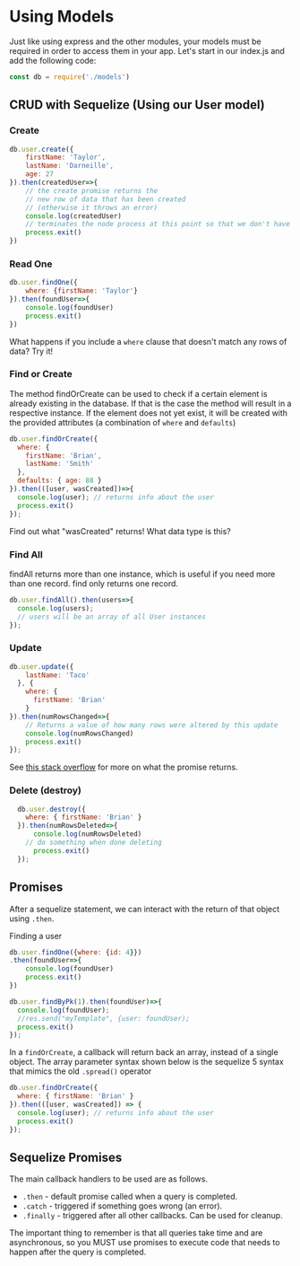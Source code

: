 # Using Models

Just like using express and the other modules, your models must be required in order to access them in your app. Let's start in our index.js and add the following code:

```javascript
const db = require('./models')
```

## CRUD with Sequelize \(Using our User model\)

### Create

```javascript
db.user.create({
    firstName: 'Taylor',
    lastName: 'Darneille',
    age: 27
}).then(createdUser=>{
    // the create promise returns the
    // new row of data that has been created
    // (otherwise it throws an error)
    console.log(createdUser)
    // terminates the node process at this point so that we don't have to force-quit
    process.exit()
})
```

### Read One

```javascript
db.user.findOne({
    where: {firstName: 'Taylor'}
}).then(foundUser=>{
    console.log(foundUser)
    process.exit()
})
```

What happens if you include a `where` clause that doesn't match any rows of data? Try it!

### Find or Create

The method findOrCreate can be used to check if a certain element is already existing in the database. If that is the case the method will result in a respective instance. If the element does not yet exist, it will be created with the provided attributes \(a combination of `where` and `defaults`\)

```javascript
db.user.findOrCreate({
  where: {
    firstName: 'Brian',
    lastName: 'Smith'
  },
  defaults: { age: 88 }
}).then(([user, wasCreated])=>{
  console.log(user); // returns info about the user
  process.exit()
});
```

Find out what "wasCreated" returns! What data type is this?

### Find All

findAll returns more than one instance, which is useful if you need more than one record. find only returns one record.

```javascript
db.user.findAll().then(users=>{
  console.log(users);
  // users will be an array of all User instances
});
```

### Update

```javascript
db.user.update({
    lastName: 'Taco'
  }, {
    where: {
      firstName: 'Brian'
    }
}).then(numRowsChanged=>{
    // Returns a value of how many rows were altered by this update
    console.log(numRowsChanged)
    process.exit()
});
```

See [this stack overflow](https://stackoverflow.com/questions/38524938/sequelize-update-record-and-return-result) for more on what the promise returns.

### Delete \(destroy\)

```javascript
  db.user.destroy({
    where: { firstName: 'Brian' }
  }).then(numRowsDeleted=>{
      console.log(numRowsDeleted)
    // do something when done deleting
      process.exit()
  });
```

## Promises

After a sequelize statement, we can interact with the return of that object using `.then`.

Finding a user

```javascript
db.user.findOne({where: {id: 4}})
.then(foundUser=>{
    console.log(foundUser)
    process.exit()
})
```

```javascript
db.user.findByPk(1).then(foundUser)=>{
  console.log(foundUser);
  //res.send("myTemplate", {user: foundUser);
  process.exit()
});
```

In a `findOrCreate`, a callback will return back an array, instead of a single object. The array parameter syntax shown below is the sequelize 5 syntax that mimics the old `.spread()` operator

```javascript
db.user.findOrCreate({
  where: { firstName: 'Brian' }
}).then(([user, wasCreated]) => {
  console.log(user); // returns info about the user
  process.exit()
});
```

## Sequelize Promises

The main callback handlers to be used are as follows.

* `.then` - default promise called when a query is completed.
* `.catch` - triggered if something goes wrong \(an error\).
* `.finally` - triggered after all other callbacks. Can be used for cleanup.

The important thing to remember is that all queries take time and are asynchronous, so you MUST use promises to execute code that needs to happen after the query is completed.

